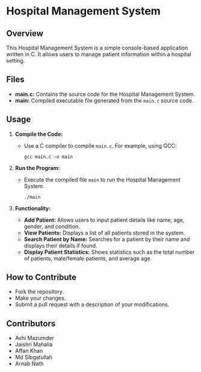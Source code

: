 # Hospital Management System

## Overview
This Hospital Management System is a simple console-based application written in C. It allows users to manage patient information within a hospital setting.

## Files
- **main.c:** Contains the source code for the Hospital Management System.
- **main:** Compiled executable file generated from the `main.c` source code.

## Usage
1. **Compile the Code:**
   - Use a C compiler to compile `main.c`. For example, using GCC:
     ```
     gcc main.c -o main
     ```

2. **Run the Program:**
   - Execute the compiled file `main` to run the Hospital Management System.
     ```
     ./main
     ```

3. **Functionality:**
   - **Add Patient:** Allows users to input patient details like name, age, gender, and condition.
   - **View Patients:** Displays a list of all patients stored in the system.
   - **Search Patient by Name:** Searches for a patient by their name and displays their details if found.
   - **Display Patient Statistics:** Shows statistics such as the total number of patients, male/female patients, and average age.

## How to Contribute
- Fork the repository.
- Make your changes.
- Submit a pull request with a description of your modifications.

## Contributors
- Avhi Mazumder
- Jaishri Mahalia
- Affan Khan
- Md Sibgatullah
- Arnab Nath
